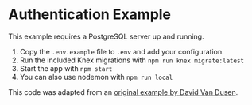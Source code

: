 # Authentication Example

This example requires a PostgreSQL server up and running.

1. Copy the `.env.example` file to `.env` and add your configuration.
2. Run the included Knex migrations with `npm run knex migrate:latest`
3. Start the app with `npm start`
4. You can also use nodemon with `npm run local`

This code was adapted from an [original example by David Van Dusen](https://github.com/davidvandusen/06mar2017-auth).
